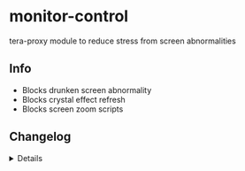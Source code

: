 # monitor-control
tera-proxy module to reduce stress from screen abnormalities

## Info
- Blocks drunken screen abnormality
- Blocks crystal effect refresh
- Blocks screen zoom scripts

## Changelog
<details>

    1.22
    - Initial commit

</details>

